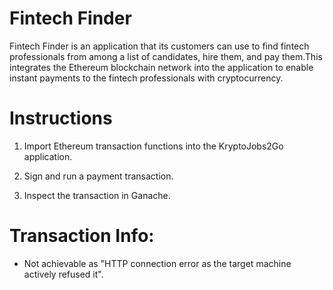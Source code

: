 # Fintech Finder
Fintech Finder is an application that its customers can use to find fintech professionals from among a list of candidates, hire them, and pay them.This integrates the Ethereum blockchain network into the application to enable instant payments to the fintech professionals with cryptocurrency.

# Instructions
   1. Import Ethereum transaction functions into the KryptoJobs2Go application.
   
   2. Sign and run a payment transaction.

   3. Inspect the transaction in Ganache.

# Transaction Info:

   - Not achievable as "HTTP connection error as the target machine actively refused it". 